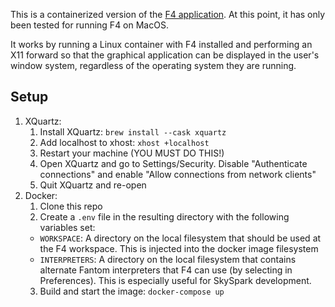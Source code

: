 This is a containerized version of the [F4 application](https://github.com/xored/f4). At this point, it has only been tested for running F4 on MacOS.

It works by running a Linux container with F4 installed and performing an X11 forward so that the graphical application can be displayed in the user's window system, regardless of the operating system they are running.

## Setup

1. XQuartz:
   1. Install XQuartz: `brew install --cask xquartz`
   2. Add localhost to xhost: `xhost +localhost`
   3. Restart your machine (YOU MUST DO THIS!)
   4. Open XQuartz and go to Settings/Security. Disable "Authenticate connections" and enable "Allow connections from network clients"
   5. Quit XQuartz and re-open
2. Docker:
   1. Clone this repo
   2. Create a `.env` file in the resulting directory with the following variables set:
     - `WORKSPACE`: A directory on the local filesystem that should be used at the F4 workspace. This is injected into the docker image filesystem
     - `INTERPRETERS`: A directory on the local filesystem that contains alternate Fantom interpreters that F4 can use (by selecting in Preferences). This is especially useful for SkySpark development.
   3. Build and start the image: `docker-compose up`

